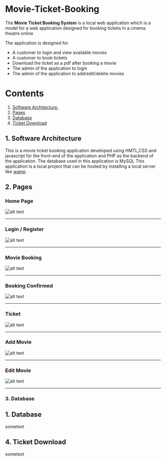 # Movie-Ticket-Booking

The **Movie Ticket Booking System** is a local web application which is a model for a web application designed for booking tickets in a cinema theatre online

The application is designed for
 - A customer to login and view available movies
 - A customer to book tickets
 - Download the ticket as a pdf after booking a movie
 - The admin of the application to login 
 - The admin of the application to add/edit/delete movies

# Contents

1. [ Software Architecture. ](#arch)
2. [ Pages ](#pages)
3. [ Database ](#db)
4. [ Ticket Download ](#ticket)

<a name="arch"></a>
## 1. Software Architecture

This is a movie ticket booking application developed using HMTL,CSS and javascript for the front-end of the application and PHP as the backend of the application. The database used in this application is MySQL
This application is a local project that can be hosted by installing a local server like [wamp]
  

<a name="pages"></a>
## 2. Pages

### Home Page
![alt text](https://github.com/kumaresh2001/Movie-Ticket-Booking/blob/master/scrnshots/home-page.png?raw=true)
 
 <hr>
 
 ### Login / Register
 ![alt text](https://github.com/kumaresh2001/Movie-Ticket-Booking/blob/master/scrnshots/login-box.png?raw=true)
 
 <hr>
 
 ### Movie Booking
 ![alt text](https://github.com/kumaresh2001/Movie-Ticket-Booking/blob/master/scrnshots/book-ticket.png?raw=true)
 
 <hr>
 
 ### Booking Confirmed
 ![alt text](https://github.com/kumaresh2001/Movie-Ticket-Booking/blob/master/scrnshots/booking-confirmed.png?raw=true)
 
 <hr>
 
 ### Ticket
  ![alt text](https://github.com/kumaresh2001/Movie-Ticket-Booking/blob/master/scrnshots/ticket-pdf.png?raw=true)
 
 <hr>
 
 ### Add Movie
  ![alt text](https://github.com/kumaresh2001/Movie-Ticket-Booking/blob/master/scrnshots/add-movie.png?raw=true)
 
 <hr>
 
 ### Edit Movie
  ![alt text](https://github.com/kumaresh2001/Movie-Ticket-Booking/blob/master/scrnshots/edit-movie.png?raw=true)

<hr>





### 3. Database
<a name="db"></a>
## 1. Database

sometext

<a name="ticket"></a>
## 4. Ticket Download

sometext



  
  
  
  
  
  
  
  
  
  [wamp]:  https://www.wampserver.com/en/
